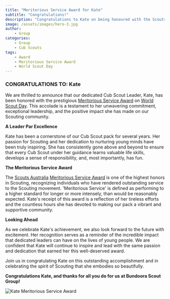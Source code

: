 ```yaml
---
title: "Meritorious Service Award for Kate"
subtitle: "Congratulations!"
description: "Congratulations to Kate on being honoured with the Scouts Australia Meritorious Service Award on World Scout Day"
image: /assets/images/hero-3.jpg
author:
    - Group
categories:
    - Group
    - Cub Scouts
tags:
    - Award
    - Meritorious Service Award
    - World Scout Day
---
```


### CONGRATULATIONS TO: Kate

We are thrilled to announce that our dedicated Cub Scout Leader, Kate, has been honored with the prestigious [Meritorious Service Award](https://scouts.com.au/about/what-is-scouting/awards/) on [World Scout Day](https://scoutsvictoria.com.au/age-sections-adults/leader-resources/marketing/worldscoutday/). This accolade is a testament to her unwavering commitment, exceptional leadership, and the positive impact she has made on our Scouting community.

**A Leader Par Excellence**

Kate has been a cornerstone of our Cub Scout pack for several years. Her passion for Scouting and her dedication to nurturing young minds have been truly inspiring. She has consistently gone above and beyond to ensure that every Cub Scout under her guidance learns valuable life skills, develops a sense of responsibility, and, most importantly, has fun.

**The Meritorious Service Award**

The [Scouts Australia](https://scouts.com.au/) [Meritorious Service Award](https://scouts.com.au/about/what-is-scouting/awards/) is one of the highest honors in Scouting, recognizing individuals who have rendered outstanding service to the Scouting movement. 'Meritorious Service' is defined as performing to a higher standard for longer or more intensely, than would be reasonably expected. Kate's receipt of this award is a reflection of her tireless efforts and the countless hours she has devoted to making our pack a vibrant and supportive community.

**Looking Ahead**

As we celebrate Kate's achievement, we also look forward to the future with excitement. Her recognition serves as a reminder of the incredible impact that dedicated leaders can have on the lives of young people. We are confident that Kate will continue to inspire and lead with the same passion and dedication that earned her this well-deserved award.

Join us in congratulating Kate on this outstanding accomplishment and in celebrating the spirit of Scouting that she embodies so beautifully.

**Congratulations Kate, and thanks for all you do for us at Bundoora Scout Group!**

<p>
    <img src="//images.weserv.nl/?url={{ site.url | replace: 'http://','' | replace: 'https://','' }}/uploads/2024-08-01-meritorious-service-award-kate/kate.jpg&w=600&h=600&output=jpg&q=50&t=inside&we" alt="Kate Meritorious Service Award" title="Kate Meritorious Service Award" class="img-fluid rounded mx-auto d-block" />
</p>
